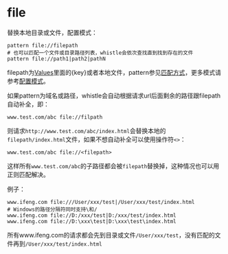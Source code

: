 # file

替换本地目录或文件，配置模式：

	pattern file://filepath
	# 也可以匹配一个文件或目录路径列表，whistle会依次查找直到找到存在的文件
	pattern file://path1|path2|pathN
	
filepath为[Values](http://local.whistlejs.com/#values)里面的{key}或者本地文件，pattern参见[匹配方式](../../pattern.html)，更多模式请参考[配置模式](../../mode.html)。

如果pattern为域名或路径，whistle会自动根据请求url后面剩余的路径跟filepath自动补全，即：

	www.test.com/abc file://filpath
		
则请求`http://www.test.com/abc/index.html`会替换本地的`filepath/index.html`文件，如果不想自动补全可以使用操作符`<>`：

	www.test.com/abc file://<filepath>
		
这样所有`www.test.com/abc`的子路径都会被`filepath`替换掉，这种情况也可以用正则匹配解决。


例子：

	www.ifeng.com file:///User/xxx/test|/User/xxx/test/index.html
	# Windows的路径分隔符同时支持\和/
	www.ifeng.com file://D:/xxx/test|D:/xxx/test/index.html
	www.ifeng.com file://D:\xxx\test|D:\xxx\test\index.html
	
所有www.ifeng.com的请求都会先到目录或文件`/User/xxx/test`，没有匹配的文件再到`/User/xxx/test/index.html`